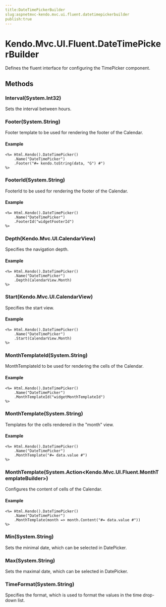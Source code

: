 ```yaml
---
title:DateTimePickerBuilder
slug:aspnetmvc-kendo.mvc.ui.fluent.datetimepickerbuilder
publish:true
---
```


# Kendo.Mvc.UI.Fluent.DateTimePickerBuilder
Defines the fluent interface for configuring the TimePicker component.



## Methods

### Interval(System.Int32)
Sets the interval between hours.





### Footer(System.String)
Footer template to be used for rendering the footer of the Calendar.


#### Example

    <%= Html.Kendo().DateTimePicker()
        .Name("DateTimePicker")
        .Footer("#= kendo.toString(data, "G") #")
    %>
        




### FooterId(System.String)
FooterId to be used for rendering the footer of the Calendar.


#### Example

    <%= Html.Kendo().DateTimePicker()
        .Name("DateTimePicker")
        .FooterId("widgetFooterId")
    %>
        




### Depth(Kendo.Mvc.UI.CalendarView)
Specifies the navigation depth.


#### Example

    <%= Html.Kendo().DateTimePicker()
        .Name("DateTimePicker")
        .Depth(CalendarView.Month)
    %>
        




### Start(Kendo.Mvc.UI.CalendarView)
Specifies the start view.


#### Example

    <%= Html.Kendo().DateTimePicker()
        .Name("DateTimePicker")
        .Start(CalendarView.Month)
    %>
        




### MonthTemplateId(System.String)
MonthTemplateId to be used for rendering the cells of the Calendar.


#### Example

    <%= Html.Kendo().DateTimePicker()
        .Name("DateTimePicker")
        .MonthTemplateId("widgetMonthTemplateId")
    %>
        




### MonthTemplate(System.String)
Templates for the cells rendered in the "month" view.


#### Example

    <%= Html.Kendo().DateTimePicker()
        .Name("DateTimePicker")
        .MonthTemplate("#= data.value #")
    %>
        




### MonthTemplate(System.Action\<Kendo.Mvc.UI.Fluent.MonthTemplateBuilder>)
Configures the content of cells of the Calendar.


#### Example

    <%= Html.Kendo().DateTimePicker()
        .Name("DateTimePicker")
        .MonthTemplate(month => month.Content("#= data.value #"))
    %>
        




### Min(System.String)
Sets the minimal date, which can be selected in DatePicker.





### Max(System.String)
Sets the maximal date, which can be selected in DatePicker.





### TimeFormat(System.String)
Specifies the format, which is used to format the values in the time drop-down list.






